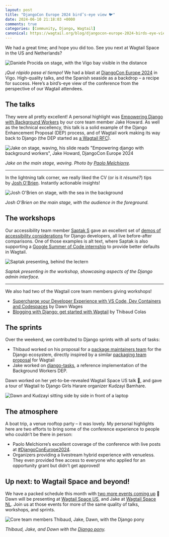 ```yaml
---
layout: post
title: "DjangoCon Europe 2024 bird’s-eye view 🐦️"
date: 2024-06-10 21:18:03 +0000
comments: true
categories: [Community, Django, Wagtail]
canonical: https://wagtail.org/blog/djangocon-europe-2024-birds-eye-view/
---
```


We had a great time; and hope you did too. See you next at Wagtail Space in the US and Netherlands?

<!-- more -->

![Daniele Procida on stage, with the Vigo bay visible in the distance](/images/blog/djangocon-europe-2024-birds-eye-view/Daniele_Procida_on_stage_with_the_Vigo_bay_visible.jpg)

*¡Qué rápido pasa el tiempo!* We had a blast at [DjangoCon Europe 2024](https://2024.djangocon.eu/) in Vigo. High-quality talks, and the Spanish seaside as a backdrop – a recipe for success. Here’s a bird’s-eye view of the conference from the perspective of our Wagtail attendees.

## The talks

They were all pretty excellent! A personal highlight was [Empowering Django with Background Workers](https://pretalx.evolutio.pt/djangocon-europe-2024/talk/VDYCVB/) by our core team member Jake Howard. As well as the technical excellency, this talk is a solid example of the Django Enhancement Proposal (DEP) process, and of Wagtail work making its way back to Django (the DEP started as [a Wagtail RFC](https://github.com/wagtail/rfcs/pull/72)).

![Jake on stage, waving, his slide reads "Empowering django with background workers", Jake Howard, DjangoCon Europe 2024](/images/blog/djangocon-europe-2024-birds-eye-view/Jake_on_stage.jpg)

*Jake on the main stage, waving. Photo by* [_Paolo Melchiorre_](https://x.com/pauloxnet/status/1798658417252565291)_._

---

In the lightning talk corner, we really liked the CV (or is it *résumé?*) tips by [Josh O'Brien](https://www.linkedin.com/in/josh-obrien-4639ab68/). Instantly actionable insights!

![Josh O'Brien on stage, with the sea in the background](/images/blog/djangocon-europe-2024-birds-eye-view/Josh_on_stage.jpg)

_Josh O'Brien on the main stage, with the audience in the foreground._

## The workshops

Our accessibility team member [Saptak S](https://github.com/SaptakS) gave an excellent set of [demos of accessibility considerations](https://github.com/SaptakS/django-accessibility-demos) for Django developers, all live before-after comparisons. One of those examples is alt text, where Saptak is also supporting a [Google Summer of Code internship](https://wagtail.org/blog/two-contributors-join-wagtail-for-google-summer-of-code-2024/) to provide better defaults in Wagtail.

![Saptak presenting, behind the lectern](/images/blog/djangocon-europe-2024-birds-eye-view/Saptak_presenting.jpg)

_Saptak presenting in the workshop, showcasing aspects of the Django admin interface._

---

We also had two of the Wagtail core team members giving workshops!

- [Supercharge your Developer Experience with VS Code, Dev Containers and Codespaces](https://github.com/dawnwages/supercharge-your-DX) by Dawn Wages
- [Blogging with Django: get started with Wagtail](https://github.com/thibaudcolas/django-blogging-wagtail) by Thibaud Colas

## The sprints

Over the weekend, we contributed to Django sprints with all sorts of tasks:

- Thibaud worked on his proposal for a [package maintainers team](https://github.com/django/dsf-working-groups/pull/19) for the Django ecosystem, directly inspired by a similar [packaging team proposal](https://github.com/wagtail/wagtail/wiki/Packaging-Team) for Wagtail
- Jake worked on [django-tasks](https://github.com/RealOrangeOne/django-tasks), a reference implementation of the Background Workers DEP.

Dawn worked on her yet-to-be-revealed Wagtail Space US talk 🤫, and gave a tour of Wagtail to Django Girls Harare organizer Kudzayi Bamhare.

![Dawn and Kudzayi sitting side by side in front of a laptop](/images/blog/djangocon-europe-2024-birds-eye-view/Dawn_gives_Kudzayi_a_tour_of_Wagtail.jpg)

## The atmosphere

A boat trip, a venue rooftop party – it was lovely. My personal highlights here are two efforts to bring some of the conference experience to people who couldn’t be there in person:

- Paolo Melchiorre’s excellent coverage of the conference with live posts at [#DjangoConEurope2024](https://twitter.com/hashtag/DjangoConEurope2024).
- Organizers providing a livestream hybrid experience with venueless. They even provided free access to everyone who applied for an opportunity grant but didn’t get approved!

## Up next: to Wagtail Space and beyond!

We have a packed schedule this month with [two more events coming up](https://wagtail.org/blog/to-wagtail-space-and-beyond-a-month-of-live-wagtail-events/) 🌈 Dawn will be presenting at [Wagtail Space US](https://us.wagtail.space/), and Jake at [Wagtail Space NL](https://nl.wagtail.space/). Join us at those events for more of the same quality of talks, workshops, and sprints.

![Core team members Thibaud, Jake, Dawn, with the Django pony](/images/blog/djangocon-europe-2024-birds-eye-view/Core_team_members_Thibaud_Jake_Dawn_with_the_Django_pony.jpg)

_Thibaud, Jake, and Dawn with the [Django pony](https://djangopony.com/)._
